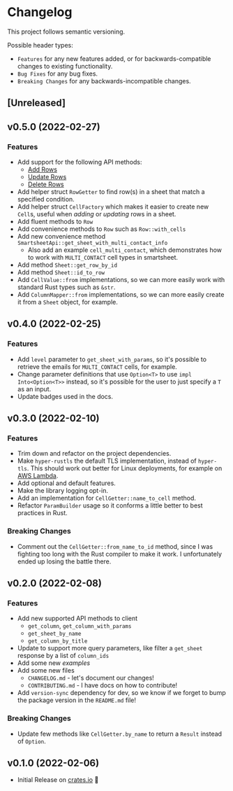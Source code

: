# Changelog

This project follows semantic versioning.

Possible header types:

- `Features` for any new features added, or for backwards-compatible
  changes to existing functionality.
- `Bug Fixes` for any bug fixes.
- `Breaking Changes` for any backwards-incompatible changes.

## [Unreleased]

## v0.5.0 (2022-02-27)

### Features

* Add support for the following API methods:
  - [Add Rows](https://smartsheet-platform.github.io/api-docs/#add-rows)
  - [Update Rows](https://smartsheet-platform.github.io/api-docs/#update-rows)
  - [Delete Rows](https://smartsheet-platform.github.io/api-docs/#delete-rows)
* Add helper struct `RowGetter` to find row(s) in a sheet that match a
  specified condition.
* Add helper struct `CellFactory` which makes it easier to create new `Cell`s,
  useful when *adding* or *updating* rows in a sheet.
* Add fluent methods to `Row`
* Add convenience methods to `Row` such as `Row::with_cells`
* Add new convenience method `SmartsheetApi::get_sheet_with_multi_contact_info`
  * Also add an example `cell_multi_contact`, which demonstrates how to work with
    `MULTI_CONTACT` cell types in smartsheet.
* Add method `Sheet::get_row_by_id`
* Add method `Sheet::id_to_row`
* Add `CellValue::from` implementations, so we can more easily work with standard
  Rust types such as `&str`.
* Add `ColumnMapper::from` implementations, so we can more easily create it
  from a `Sheet` object, for example.

## v0.4.0 (2022-02-25)

### Features

* Add `level` parameter to `get_sheet_with_params`, so it's possible to retrieve
  the emails for `MULTI_CONTACT` cells, for example.
* Change parameter definitions that use `Option<T>` to use `impl Into<Option<T>>` instead, so it's possible
  for the user to just specify a `T` as an input.
* Update badges used in the docs.

## v0.3.0 (2022-02-10)

### Features

- Trim down and refactor on the project dependencies.
- Make `hyper-rustls` the default TLS implementation, instead of `hyper-tls`. This should
  work out better for Linux deployments, for example on [AWS Lambda].
- Add optional and default features.
- Make the library logging opt-in.
- Add an implementation for `CellGetter::name_to_cell` method.
- Refactor `ParamBuilder` usage so it conforms a little better to best practices in Rust.

[AWS Lambda]: https://docs.aws.amazon.com/sdk-for-rust/latest/dg/lambda.html

### Breaking Changes

- Comment out the `CellGetter::from_name_to_id` method, since I was fighting
   too long with the Rust compiler to make it work. I unfortunately ended up losing the battle there.

## v0.2.0 (2022-02-08)

### Features

- Add new supported API methods to client
  - `get_column`, `get_column_with_params`
  - `get_sheet_by_name`
  - `get_column_by_title`
- Update to support more query parameters, like filter a `get_sheet`
  response by a list of `column_ids`
- Add some new *examples*
- Add some new files
  - `CHANGELOG.md` - let's document our changes!
  - `CONTRIBUTING.md` - I have docs on how to contribute!
- Add `version-sync` dependency for dev, so we know if we forget to bump
  the package version in the `README.md` file!

### Breaking Changes

- Update few methods like `CellGetter.by_name` to return
  a `Result` instead of `Option`.

## v0.1.0 (2022-02-06)

- Initial Release on [crates.io][] :tada:

[crates.io]: https://crates.io/crates/smartsheet-rs
